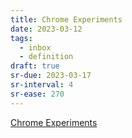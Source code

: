 ```yaml
---
title: Chrome Experiments
date: 2023-03-12
tags:
  - inbox
  - definition
draft: true
sr-due: 2023-03-17
sr-interval: 4
sr-ease: 270
---
```


[Chrome Experiments](https://www.chromeexperiments.com/)
